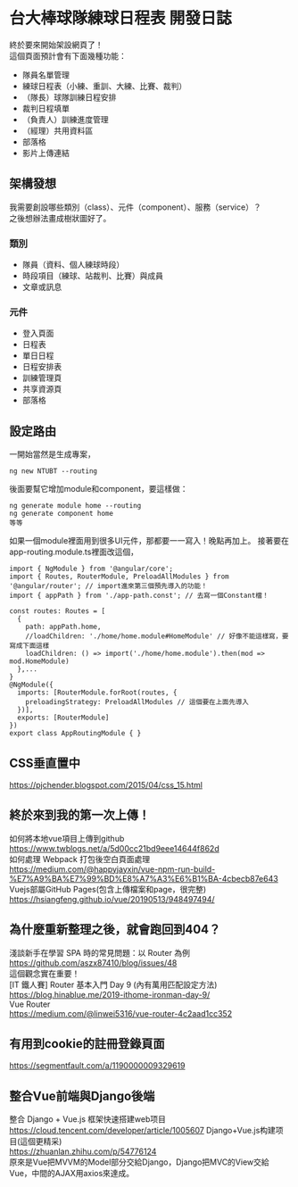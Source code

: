 # 台大棒球隊練球日程表 開發日誌
終於要來開始架設網頁了！  
這個頁面預計會有下面幾種功能：  
* 隊員名單管理
* 練球日程表（小練、重訓、大練、比賽、裁判）
* （隊長）球隊訓練日程安排
* 裁判日程填單
* （負責人）訓練進度管理
* （經理）共用資料區
* 部落格
* 影片上傳連結
## 架構發想
我需要創設哪些類別（class）、元件（component）、服務（service）？  
之後想辦法畫成樹狀圖好了。
### 類別
* 隊員（資料、個人練球時段）
* 時段項目（練球、站裁判、比賽）與成員
* 文章或訊息
### 元件
* 登入頁面
* 日程表
* 單日日程
* 日程安排表
* 訓練管理頁
* 共享資源頁
* 部落格
## 設定路由
一開始當然是生成專案，

    ng new NTUBT --routing
後面要幫它增加module和component，要這樣做：  

    ng generate module home --routing
    ng generate component home
    等等
如果一個module裡面用到很多UI元件，那都要一一寫入！晚點再加上。
接著要在app-routing.module.ts裡面改這個，

    import { NgModule } from '@angular/core';
    import { Routes, RouterModule, PreloadAllModules } from '@angular/router'; // import進來第三個預先導入的功能！
    import { appPath } from './app-path.const'; // 去寫一個Constant檔！

    const routes: Routes = [
      {
        path: appPath.home,
        //loadChildren: './home/home.module#HomeModule' // 好像不能這樣寫，要寫成下面這樣
        loadChildren: () => import('./home/home.module').then(mod => mod.HomeModule)
      },...
    }
    @NgModule({
      imports: [RouterModule.forRoot(routes, {
        preloadingStrategy: PreloadAllModules // 這個要在上面先導入
      })],
      exports: [RouterModule]
    })
    export class AppRoutingModule { }
## CSS垂直置中
https://pjchender.blogspot.com/2015/04/css_15.html  
## 終於來到我的第一次上傳！
如何將本地vue項目上傳到github  
https://www.twblogs.net/a/5d00cc21bd9eee14644f862d  
如何處理 Webpack 打包後空白頁面處理  
https://medium.com/@happyjayxin/vue-npm-run-build-%E7%A9%BA%E7%99%BD%E8%A7%A3%E6%B1%BA-4cbecb87e643  
Vuejs部屬GitHub Pages(包含上傳檔案和page，很完整)  
https://hsiangfeng.github.io/vue/20190513/948497494/  
## 為什麼重新整理之後，就會跑回到404？
淺談新手在學習 SPA 時的常見問題：以 Router 為例  
https://github.com/aszx87410/blog/issues/48  
這個觀念實在重要！  
[IT 鐵人賽] Router 基本入門 Day 9 (內有萬用匹配設定方法)  
https://blog.hinablue.me/2019-ithome-ironman-day-9/  
Vue Router  
https://medium.com/@linwei5316/vue-router-4c2aad1cc352  
## 有用到cookie的註冊登錄頁面
https://segmentfault.com/a/1190000009329619
## 整合Vue前端與Django後端
整合 Django + Vue.js 框架快速搭建web项目
https://cloud.tencent.com/developer/article/1005607
Django+Vue.js构建项目(這個更精采)  
https://zhuanlan.zhihu.com/p/54776124  
原來是Vue把MVVM的Model部分交給Django，Django把MVC的View交給Vue，中間的AJAX用axios來達成。
